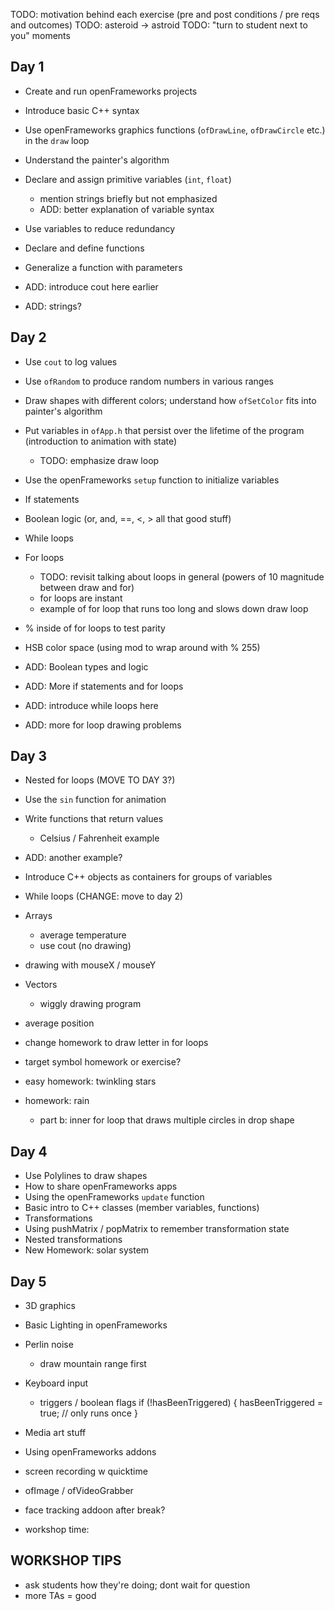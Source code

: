 TODO: motivation behind each exercise (pre and post conditions / pre reqs and outcomes)
TODO: asteroid -> astroid 
TODO: "turn to student next to you" moments

## Day 1

- Create and run openFrameworks projects
- Introduce basic C++ syntax
- Use openFrameworks graphics functions (`ofDrawLine`, `ofDrawCircle` etc.) in the `draw` loop
- Understand the painter's algorithm
- Declare and assign primitive variables (`int`, `float`)
    - mention strings briefly but not emphasized
    - ADD: better explanation of variable syntax
- Use variables to reduce redundancy
- Declare and define functions
- Generalize a function with parameters

- ADD: introduce cout here earlier
- ADD: strings?

## Day 2

- Use `cout` to log values
- Use `ofRandom` to produce random numbers in various ranges
- Draw shapes with different colors; understand how `ofSetColor` fits into painter's algorithm
- Put variables in `ofApp.h` that persist over the lifetime of the program (introduction to animation with state)
    - TODO: emphasize draw loop
- Use the openFrameworks `setup` function to initialize variables
- If statements
- Boolean logic (or, and, ==, <, > all that good stuff)
- While loops
- For loops
  - TODO: revisit talking about loops in general (powers of 10 magnitude between draw and for)
  - for loops are instant
  - example of for loop that runs too long and slows down draw loop
- % inside of for loops to test parity
- HSB color space (using mod to wrap around with % 255)

- ADD: Boolean types and logic
- ADD: More if statements and for loops
- ADD: introduce while loops here
- ADD: more for loop drawing problems



## Day 3

- Nested for loops (MOVE TO DAY 3?)
- Use the `sin` function for animation
- Write functions that return values
    - Celsius / Fahrenheit example
- ADD: another example?

- Introduce C++ objects as containers for groups of variables
- While loops (CHANGE: move to day 2)

- Arrays
    - average temperature
    - use cout (no drawing)

- drawing with mouseX / mouseY

- Vectors
  - wiggly drawing program

- average position


- change homework to draw letter in for loops
- target symbol homework or exercise?

- easy homework: twinkling stars
- homework: rain
    - part b: inner for loop that draws multiple circles in drop shape

## Day 4

- Use Polylines to draw shapes
- How to share openFrameworks apps
- Using the openFrameworks `update` function
- Basic intro to C++ classes (member variables, functions)
- Transformations
- Using pushMatrix / popMatrix to remember transformation state
- Nested transformations
- New Homework: solar system

## Day 5

- 3D graphics
- Basic Lighting in openFrameworks
- Perlin noise
    - draw mountain range first
- Keyboard input
    - triggers / boolean flags
      if (!hasBeenTriggered) {
        hasBeenTriggered = true;
        // only runs once
      }
- Media art stuff
- Using openFrameworks addons
- screen recording w quicktime
- ofImage / ofVideoGrabber
- face tracking addoon after break?

- workshop time: 




WORKSHOP TIPS
-------------

- ask students how they're doing; dont wait for question
- more TAs = good

